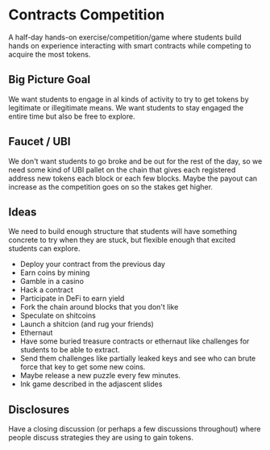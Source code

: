 # Contracts Competition

A half-day hands-on exercise/competition/game where students build hands on experience interacting with smart contracts while competing to acquire the most tokens.

## Big Picture Goal

We want students to engage in al kinds of activity to try to get tokens by legitimate or illegitimate means.
We want students to stay engaged the entire time but also be free to explore.

## Faucet / UBI

We don't want students to go broke and be out for the rest of the day, so we need some kind of UBI pallet on the chain that gives each registered address new tokens each block or each few blocks.
Maybe the payout can increase as the competition goes on so the stakes get higher.

## Ideas

We need to build enough structure that students will have something concrete to try when they are stuck, but flexible enough that excited students can explore.

* Deploy your contract from the previous day
* Earn coins by mining
* Gamble in a casino
* Hack a contract
* Participate in DeFi to earn yield
* Fork the chain around blocks that you don't like
* Speculate on shitcoins
* Launch a shitcion (and rug your friends)
* Ethernaut
* Have some buried treasure contracts or ethernaut like challenges for students to be able to extract.
* Send them challenges like partially leaked keys and see who can brute force that key to get some new coins.
* Maybe release a new puzzle every few minutes.
* Ink game described in the adjascent slides

## Disclosures

Have a closing discussion (or perhaps a few discussions throughout) where people discuss strategies they are using to gain tokens.
